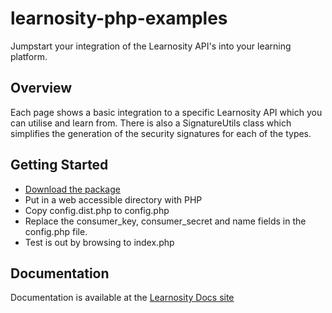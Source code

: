 learnosity-php-examples
=======================

Jumpstart your integration of the Learnosity API's into your learning platform.


Overview
--------

Each page shows a basic integration to a specific Learnosity API which you can utilise and learn from.  There is also a SignatureUtils class which simplifies the generation of the security signatures for each of the types.

Getting Started
---------------

* [Download the package](https://github.com/Learnosity/learnosity-php-examples/archive/master.zip)
* Put in a web accessible directory with PHP
* Copy config.dist.php to config.php
* Replace the consumer_key, consumer_secret and name fields in the config.php file.
* Test is out by browsing to index.php

Documentation
-------------
Documentation is available at the [Learnosity Docs site](http://docs.learnosity.com) 
